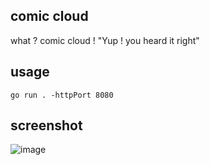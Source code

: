 ## comic cloud
what ? comic cloud ! 
"Yup ! you heard it right"

## usage
```
go run . -httpPort 8080

```

## screenshot

![image](https://user-images.githubusercontent.com/25494022/192849667-369fdfd1-99db-4603-a097-8ecce8ff8275.png)
